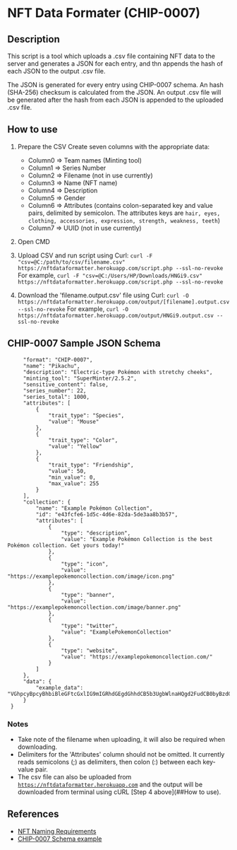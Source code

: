 # NFT Data Formater (CHIP-0007)

## Description
This script is a tool which uploads a .csv file containing NFT data to the server and generates a JSON for each entry, and thn appends the hash of each JSON to the output .csv file.

The JSON is generated for every entry using CHIP-0007 schema. An hash (SHA-256) checksum is calculated from the JSON. An output .csv file will be generated after the hash from each JSON is appended to the uploaded .csv file.

## How to use
1. Prepare the CSV
   Create seven columns with the appropriate data: 
   - Column0 => Team names (Minting tool)
   - Column1 => Series Number
   - Column2 => Filename (not in use currently)
   - Column3 => Name (NFT name)
   - Column4 => Description
   - Column5 => Gender
   - Column6 => Attributes (contains colon-separated key and value pairs, delimited by semicolon. The attributes keys are `hair, eyes, clothing, accessories, expression, strength, weakness, teeth`)
   - Column7 => UUID (not in use currently)
   
2. Open CMD

3. Upload CSV and run script using Curl: `curl -F "csv=@C:/path/to/csv/filename.csv" https://nftdataformatter.herokuapp.com/script.php --ssl-no-revoke`
For example, `curl -F "csv=@C:/Users/HP/Downloads/HNGi9.csv" https://nftdataformatter.herokuapp.com/script.php --ssl-no-revoke`
 
4. Download the 'filename.output.csv' file using Curl: `curl -O https://nftdataformatter.herokuapp.com/output/[filename].output.csv --ssl-no-revoke`
For example, `curl -O https://nftdataformatter.herokuapp.com/output/HNGi9.output.csv --ssl-no-revoke`

## CHIP-0007 Sample JSON Schema
```{
     "format": "CHIP-0007",
     "name": "Pikachu",
     "description": "Electric-type Pokémon with stretchy cheeks",
     "minting_tool": "SuperMinter/2.5.2",
     "sensitive_content": false,
     "series_number": 22,
     "series_total": 1000,
     "attributes": [
         {
             "trait_type": "Species",
             "value": "Mouse"
         },
         {
             "trait_type": "Color",
             "value": "Yellow"
         },
         {
             "trait_type": "Friendship",
             "value": 50,
             "min_value": 0,
             "max_value": 255
         }
     ],
     "collection": {
         "name": "Example Pokémon Collection",
         "id": "e43fcfe6-1d5c-4d6e-82da-5de3aa8b3b57",
         "attributes": [
             {
                 "type": "description",
                 "value": "Example Pokémon Collection is the best Pokémon collection. Get yours today!"
             },
             {
                 "type": "icon",
                 "value": "https://examplepokemoncollection.com/image/icon.png"
             },
             {
                 "type": "banner",
                 "value": "https://examplepokemoncollection.com/image/banner.png"
             },
             {
                 "type": "twitter",
                 "value": "ExamplePokemonCollection"
             },
             {
                 "type": "website",
                 "value": "https://examplepokemoncollection.com/"
             }
         ]
     },
     "data": {
         "example_data": "VGhpcyBpcyBhbiBleGFtcGxlIG9mIGRhdGEgdGhhdCB5b3UgbWlnaHQgd2FudCB0byBzdG9yZSBpbiB0aGUgZGF0YSBvYmplY3QuIE5GVCBhdHRyaWJ1dGVzIHdoaWNoIGFyZSBub3QgaHVtYW4gcmVhZGFibGUgc2hvdWxkIGJlIHBsYWNlZCB3aXRoaW4gdGhpcyBvYmplY3QsIGFuZCB0aGUgYXR0cmlidXRlcyBhcnJheSB1c2VkIG9ubHkgZm9yIGluZm9ybWF0aW9uIHdoaWNoIGlzIGludGVuZGVkIHRvIGJlIHJlYWQgYnkgdGhlIHVzZXIu"
     }
 }
 ```

### Notes
 - Take note of the filename when uploading, it will also be required when downloading.
 - Delimiters for the 'Attributes' column should not be omitted. It currently reads semicolons (;) as delimiters, then colon (:) between each key-value pair.
 - The csv file can also be uploaded from [`https://nftdataformatter.herokuapp.com`](https://nftdataformatter.herokuapp.com) and the output will be downloaded from terminal using cURL [Step 4 above](##How to use). 

## References
- [NFT Naming Requirements](https://docs.google.com/document/d/1Ud5ep77nIoGrqsHM3mX-dEVTEpV_RMPsO9IAXUqBNk0/edit)
- [CHIP-0007 Schema example](https://github.com/Chia-Network/chips/blob/main/assets/chip-0007/example.json)


